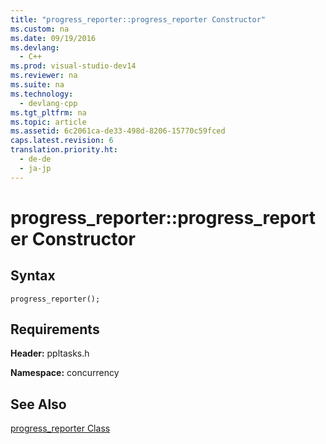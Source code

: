 ```yaml
---
title: "progress_reporter::progress_reporter Constructor"
ms.custom: na
ms.date: 09/19/2016
ms.devlang: 
  - C++
ms.prod: visual-studio-dev14
ms.reviewer: na
ms.suite: na
ms.technology: 
  - devlang-cpp
ms.tgt_pltfrm: na
ms.topic: article
ms.assetid: 6c2061ca-de33-498d-8206-15770c59fced
caps.latest.revision: 6
translation.priority.ht: 
  - de-de
  - ja-jp
---
```

# progress_reporter::progress_reporter Constructor
## Syntax  
  
```  
progress_reporter();  
```  
  
## Requirements  
 **Header:** ppltasks.h  
  
 **Namespace:** concurrency  
  
## See Also  
 [progress_reporter Class](../vs140/progress_reporter-Class.md)